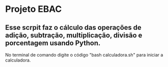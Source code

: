 # Projeto EBAC

## Esse scrpit faz o cálculo das operações de adição, subtração, multiplicação, divisão e porcentagem usando Python.
  No terminal de comando digite o código "bash calculadora.sh" para iniciar a calculadora.
